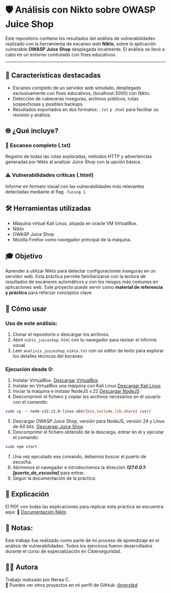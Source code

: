 # 🛡️ Análisis con Nikto sobre OWASP Juice Shop  
Este repositorio contiene los resultados del análisis de vulnerabilidades realizado con la herramienta de escaneo web **Nikto**, sobre la aplicación vulnerable **OWASP Juice Shop** desplegada localmente. 
El análisis se llevó a cabo en un entorno controlado con fines educativos.

---

## 📌 Características destacadas
- Escaneo completo de un servidor web simulado, desplegado exclusivamente con fines educativos, (localhost:3000) con Nikto.
- Detección de cabeceras inseguras, archivos públicos, rutas sospechosas y posibles backups.
- Resultados exportados en dos formatos: `.txt` y `.html` para facilitar su revisión y análisis.

## 🌐 ¿Qué incluye?

### 📄 Escaneo completo (.txt)  
Registro de todas las rutas exploradas, métodos HTTP y advertencias generadas por Nikto al analizar Juice Shop con la opción básica.

### ⚠️ Vulnerabilidades críticas (.html)  
Informe en formato visual con las vulnerabilidades más relevantes detectadas mediante el flag `-Tuning 1`.

## 🛠️ Herramientas utilizadas
- Máquina virtual Kali Linux, alojada en oracle VM VirtualBox.
- Nikto
- OWASP Juice Shop 
- Mozilla Firefox como navegador principal de la máquina.

## 🎓 Objetivo
Aprender a utilizar Nikto para detectar configuraciones inseguras en un servidor web. Esta práctica permite familiarizarse con la lectura de resultados de escáneres automáticos y con los riesgos más comunes en aplicaciones web.
Este proyecto puede servir como **material de referencia y práctica** para reforzar conceptos clave.

## 🚀 Cómo usar
### Uso de este análisis:
1. Clonar el repositorio o descargar los archivos.
2. Abrir `nikto_juiceshop.html` con tu navegador para revisar el informe visual.
3. Leer `analisis_juiceshop_nikto.txt` con un editor de texto para explorar los detalles técnicos del escaneo.

### Ejecución desde 0:
1. Instalar VirtualBox. [Descargar VirtualBox](https://www.virtualbox.org/wiki/Downloads)
2. Instalar en VirtualBox una máquina con Kali Linux [Descargar Kali Linux](https://www.kali.org/get-kali/#kali-platforms)
3. Iniciar la máquina e instalar NodeJS v.22 [Descargar NodeJS](https://nodejs.org/en/download/current)
4. Descomprimir el fichero y copiar los archivos necesarios en el usuario con el comando:
```bash
sudo cp -r node-v22.12.0-linux-x64/{bin,include,lib,share} /usr/
```
5. Descargar OWASP Juice Shop, versión para NodeJS, versión 24 y Linux de 64 bits. [Descargar Juice Shop](https://github.com/juice-shop/juice-shop)
6. Descomprimir el fichero obtenido de la descarga, entrar en él y ejecutar el comando:
```bash
sudo npm start
```
7. Una vez ejecutado ese comando, debemos buscar el puerto de escucha.
8. Abriremos el navegador e introduciremos la dirección ***127.0.0.1:[puerto_de_escucha]*** para entrar.
9. Seguir la documentación de la práctica.

## 📝 Explicación
El PDF con todas las explicaciones para replicar esta práctica se encuentra aqui:
🔗 [Documentación Nikto](https://github.com/nerxtkd/Documentaciones/blob/8113411db7dc5beb82128628a727ac6fb69ce6cb/UT03_Actividad2_Nikto_JuiceShop.pdf)

## 📌 Notas:
Este trabajo fue realizado como parte de mi proceso de aprendizaje en el análisis de vulnerabilidades.
Todos los ejercicios fueron desarrollados durante el curso de especialización en Ciberseguridad.

## 👩‍💻 Autora  
Trabajo realizado por Nerea C.  
🔗 Puedes ver otros proyectos en mi perfil de GitHub: [@nerxtkd](https://github.com/nerxtkd)


